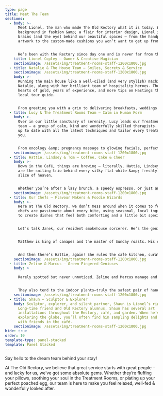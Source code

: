 ```yaml
---
type: page
title: Meet The Team
sections:
  - body: >-
      Meet Lionel, the man who made The Old Rectory what it is today. With a
      background in fashion &amp; a flair for interior design, Lionel is the
      brains (and the eye) behind our beautiful spaces – from the handpicked
      artwork to the custom-made cushions you won’t want to get up from.


      He’s been with the Rectory since day one and is never far from the action – whether he’s redesigning a room, pottering in the garden, or sneaking a slice of cake (we see you Lionel!).
    title: Lionel Copley – Owner & Creative Magician
    sectionimage: /assets/img/treatment-rooms-staff-1200x1800.jpg
  - title: Natalie & The House Team – Smiles, Secrets & Service
    sectionimage: /assets/img/treatment-rooms-staff-1200x1800.jpg
    body: >-
      Running the main house like a well-oiled (and very stylish) machine is
      Natalie, along with her brilliant team of hospitality heroes. They’ve got
      hearts of gold, years of experience, and more tips on Hastings that a
      local tour guide.


      From greeting you with a grin to delivering breakfasts, weddings &amp; afternoon teas worthy of a Michelin Key, they’ve mastered the art of making every guest feel like royalty – with a cuppa always close by.
  - title: Lucy & The Treatment Rooms Team – Calm in Human Form
    body: >-
      Over in our little sanctuary of serenity, Lucy leads our Treatment Rooms
      team – a group of calm, kind and wonderfully skilled therapists. They’re
      up to date with all the latest techniques and tailor every treatment to
      you.


      From oncology &amp; pregnancy massage to glowing facials, perfectly polished pedicures, and everything in between, this team is here to help you float out feeling like your very best self.
    sectionimage: /assets/img/treatment-rooms-staff-1200x1800.jpg
  - title: Hattie, Lindsey & Tom – Coffee, Cake & Cheer
    body: >-
      Down in the Café, things are brewing – literally. Hattie, Lindsey and Tom
      are the smiling trio behind every silky flat white &amp; freshly baked
      slice of heaven.


      Whether you’re after a lazy brunch, a speedy espresso, or just an excuse to eat cake (no judgement here), they’re the ones making it happen – with good vibes and great tunes guaranteed.
    sectionimage: /assets/img/treatment-rooms-staff-1200x1800.jpg
  - title: Our Chefs – Flavour Makers & Foodie Wizards
    body: >-
      Here at The Old Rectory, we don’t mess around when it comes to food. Our
      chefs are passionate about every bite, using seasonal, local ingredients
      to create dishes that feel both comforting and a little bit special.


      Let’s talk Janek, our resident smokehouse sorcerer. He’s the genius behind our hot smoked salmon &amp; kippers, and the hands behind our home-cured bacon, handmade sausages and indulgent black pudding. When he’s not manning the BBQ at a wedding, you’ll find him tending our edible garden – or giving some TLC to our fish pond. Yes, really.


      Matthew is king of canapes and the master of Sunday roasts. His seasonal menus are all about honest, hearty food done right – with a little flair thrown in for good measure. From delicate bites to full-on feasts, he makes sure every meal tells a story (and ends with a clean plate).


      And then there’s Hattie, again! She rules the café kitchen, curating a day to day menu that hits the sweet spot for breakfast, brunch and lunch. All our cakes? Her handiwork. All the “mmm” sounds coming from the café? Also her fault. You’ve been warned.
    sectionimage: /assets/img/treatment-rooms-staff-1200x1800.jpg
  - title: Zeline & Marcus – Green-Fingered Geniuses
    body: >
      
      Rarely spotted but never unnoticed, Zeline and Marcus manage and maintain our beautiful walled garden. From tiny seedlings to a sprawling grapevine, these two strike the perfect balance between creating an ecological haven for birds, bees, and guests. They’re an iconic duo who take the time to ensure that, no matter the season, our gardens always have the wow factor.


      They also tend to the indoor plants—truly the safest pair of hands to bring a touch of green to our communal spaces, dining room tables, and each guest room.
    sectionimage: /assets/img/treatment-rooms-staff-1200x1800.jpg
  - title: Shaun – Sculptor & Explorer
    body: Sculptor, explorer, and silent partner, Shaun is Lionel’s right-hand man.
      Long-time friend and Old Rectory alumnus, Shaun has several art
      installations throughout the Rectory, café, and garden. When he’s not off
      exploring the globe, you’ll often find him sampling delights and chatting
      with friends in the café.
    sectionimage: /assets/img/treatment-rooms-staff-1200x1800.jpg
hide: true
order: 10
template-type: panel-stacked
template: Panel Stacked
---
```

Say hello to the dream team behind your stay!

At The Old Rectory, we believe that great service starts with great people – and lucky for us, we’ve got some absolute gems. Whether they’re fluffing your pillows, soothing your soul in the Treatment Rooms, or plating up your perfect poached egg, our team is here to make you feel relaxed, well-fed &amp; wonderfully looked after.
